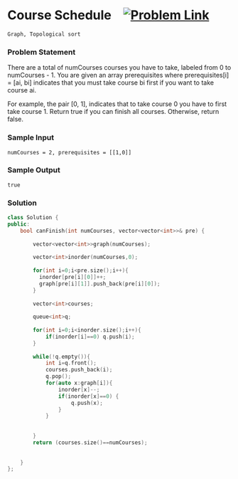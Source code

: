 
# Course Schedule &ensp;  [![Problem Link](https://img.shields.io/badge/-LeetCode-FFA116?style=for-the-badge&logo=LeetCode&logoColor=black)](https://leetcode.com/problems/course-schedule/description/)

```
Graph, Topological sort
``` 
### Problem Statement 
There are a total of numCourses courses you have to take, labeled from 0 to numCourses - 1. You are given an array prerequisites where prerequisites[i] = [ai, bi] indicates that you must take course bi first if you want to take course ai.

For example, the pair [0, 1], indicates that to take course 0 you have to first take course 1.
Return true if you can finish all courses. Otherwise, return false.
### Sample Input
```
numCourses = 2, prerequisites = [[1,0]]
```
### Sample Output
```
true
```

### Solution
```cpp
class Solution {
public:
    bool canFinish(int numCourses, vector<vector<int>>& pre) {
        
        vector<vector<int>>graph(numCourses);
        
        vector<int>inorder(numCourses,0);
        
        for(int i=0;i<pre.size();i++){ 
          inorder[pre[i][0]]++;  
          graph[pre[i][1]].push_back(pre[i][0]);
        }
        
        vector<int>courses;
        
        queue<int>q;
        
        for(int i=0;i<inorder.size();i++){
            if(inorder[i]==0) q.push(i);
        }
        
        while(!q.empty()){
            int i=q.front();
            courses.push_back(i);
            q.pop();
            for(auto x:graph[i]){
                inorder[x]--;
                if(inorder[x]==0) {
                    q.push(x);
                }
            }
            
            
        }
        return (courses.size()==numCourses);
        
        
    }
};
```